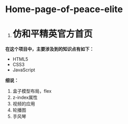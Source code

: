 # Home-page-of-peace-elite 
1. # 仿和平精英官方首页

**在这个项目中，主要涉及到的知识点有如下：**

- HTML5
- CSS3
- JavaScript

**细说：**

1. 盒子模型布局，flex
2. z-index属性
3. 视频的应用
4. 轮播图
5. 手风琴

